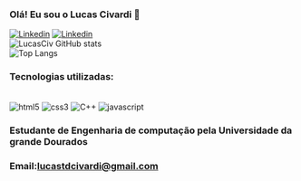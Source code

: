 ### Olá! Eu sou o Lucas Civardi 👋 

[![Linkedin](https://img.shields.io/badge/LinkedIn-0077B5?style=for-the-badge&logo=linkedin&logoColor=white)](https://linkedin.com/in/lucas-civardi-3388b3264/)
[![Linkedin](https://img.shields.io/badge/Instagram-E4405F?style=for-the-badge&logo=instagram&logoColor=white)](https://instagram.com/lucas_civardi)</br>
![LucasCiv GitHub stats](https://github-readme-stats.vercel.app/api?username=LucasCiv&show_icons=true&theme=dracula)</br>
![Top Langs](https://github-readme-stats.vercel.app/api/top-langs/?username=LucasCiv&hide_progress=true)

### Tecnologias utilizadas:
<div
style="display: inline_block"><br/>
<img align = "center" alt="html5" src="https://img.shields.io/badge/HTML5-E34F26?style=for-the-badge&logo=html5&logoColor=white"/>
<img align = "center" alt="css3" src="https://img.shields.io/badge/CSS3-1572B6?style=for-the-badge&logo=css3&logoColor=white"/>
<img align = "center" alt="C++" src="https://img.shields.io/badge/C%2B%2B-00599C?style=for-the-badge&logo=c%2B%2B&logoColor=white"/>
<img align = "center" alt="javascript" src="https://img.shields.io/badge/JavaScript-323330?style=for-the-badge&logo=javascript&logoColor=F7DF1E"/>

</div>

### Estudante de Engenharia de computação pela Universidade da grande Dourados
### Email:lucastdcivardi@gmail.com
